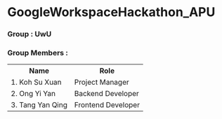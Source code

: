# GoogleWorkspaceHackathon_APU
### Group : UwU
### Group Members :
<table>
  <tr>
    <th>Name</th>
    <th>Role</th>
  </tr>
  <tr>
    <td>1.  Koh Su Xuan</td>
    <td>Project Manager</td>
  </tr>
    <tr>
    <td>2. Ong Yi Yan</td>
    <td>Backend Developer</td>
  </tr>
    <tr>
    <td>3. Tang Yan Qing</td>
    <td>Frontend Developer</td>
  </tr>
</table>
